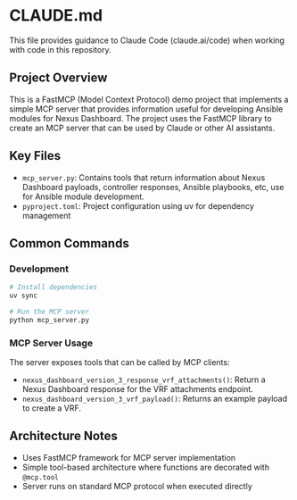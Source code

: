 # CLAUDE.md

This file provides guidance to Claude Code (claude.ai/code) when working with code in this repository.

## Project Overview

This is a FastMCP (Model Context Protocol) demo project that implements a simple MCP server that provides
information useful for developing Ansible modules for Nexus Dashboard. The project uses the FastMCP
library to create an MCP server that can be used by Claude or other AI assistants.

## Key Files

- `mcp_server.py`: Contains tools that return information about Nexus Dashboard
  payloads, controller responses, Ansible playbooks, etc, use for Ansible
  module development.
- `pyproject.toml`: Project configuration using uv for dependency management

## Common Commands

### Development

```bash
# Install dependencies
uv sync

# Run the MCP server
python mcp_server.py
```

### MCP Server Usage

The server exposes tools that can be called by MCP clients:

- `nexus_dashboard_version_3_response_vrf_attachments()`: Return a Nexus Dashboard response for the VRF attachments endpoint.
- `nexus_dashboard_version_3_vrf_payload()`: Returns an example payload to create a VRF.

## Architecture Notes

- Uses FastMCP framework for MCP server implementation
- Simple tool-based architecture where functions are decorated with `@mcp.tool`
- Server runs on standard MCP protocol when executed directly
